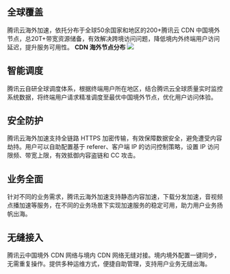 ## 全球覆盖
腾讯云海外加速，依托分布于全球50余国家和地区的200+腾讯云 CDN 中国境外节点，总20T+带宽资源储备，有效解决跨境访问问题，降低境内外终端用户访问延迟，提升服务可用性。
**CDN 海外节点分布**
![](https://main.qcloudimg.com/raw/08d6583834586558cd7ac1427bf52a63.png)

## 智能调度
腾讯云自研全球调度体系，根据终端用户所在地区，结合腾讯云全球质量实时监控系统数据，将终端用户请求精准调度至最优中国境外节点，优化用户访问体验。

## 安全防护
腾讯云海外加速支持全链路 HTTPS 加密传输，有效保障数据安全，避免遭受内容劫持。用户可以自助配置基于 referer、客户端 IP 的访问控制策略，设置 IP 访问限频、带宽上限，有效抵御内容盗链和 CC 攻击。

## 业务全面
针对不同的业务需求，腾讯云海外加速支持静态内容加速，下载分发加速，音视频点播加速等服务，在不同的业务场景下实现加速服务的稳定可用，助力用户业务扬帆出海。

## 无缝接入

腾讯云中国境外 CDN 网络与境内 CDN 网络无缝对接。境内境外配置一键同步，无需重复操作。提供多种运维方式，便捷自助管理，支持用户业务无缝出海。
